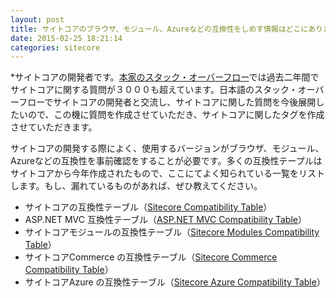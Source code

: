 ```yaml
---
layout: post
title: サイトコアのブラウザ、モジュール、Azureなどの互換性をしめす情報はどこにありますか？
date: 2015-02-25 18:21:14
categories: sitecore
---
```

<!-- {% raw %} -->
<p>*サイトコアの開発者です。<a href="https://stackoverflow.com/questions/tagged/sitecore">本家のスタック・オーバーフロー</a>では過去二年間でサイトコアに関する質問が３０００も超えています。日本語のスタック・オーバーフローでサイトコアの開発者と交流し、サイトコアに関した質問を今後展開したいので、この機に質問を作成させていただき、サイトコアに関したタグを作成させていただきます。</p>

<p>サイトコアの開発する際によく、使用するバージョンがブラウザ、モジュール、Azureなどの互換性を事前確認をすることが必要です。多くの互換性テープルはサイトコアから今年作成されたもので、ここにてよく知られている一覧をリストします。もし、漏れているものがあれば、ぜひ教えてください。</p>

<ul>
<li>サイトコアの互換性テーブル（<a href="https://kb.sitecore.net/articles/087164" rel="nofollow noreferrer">Sitecore Compatibility Table</a>）</li>
<li>ASP.NET MVC 互換性テーブル（<a href="https://kb.sitecore.net/articles/522918" rel="nofollow noreferrer">ASP.NET MVC Compatibility Table</a>）</li>
<li>サイトコアモジュールの互換性テーブル（<a href="https://kb.sitecore.net/articles/541788" rel="nofollow noreferrer">Sitecore Modules Compatibility Table</a>）</li>
<li>サイトコアCommerce の互換性テーブル（<a href="https://kb.sitecore.net/articles/316437" rel="nofollow noreferrer">Sitecore Commerce Compatibility Table</a>）</li>
<li>サイトコアAzure の互換性テーブル（<a href="https://kb.sitecore.net/articles/880886" rel="nofollow noreferrer">Sitecore Azure Compatibility Table</a>）</li>
</ul>
<!-- {% endraw %} -->
